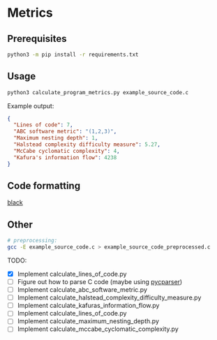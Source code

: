 # Metrics

## Prerequisites

```bash
python3 -m pip install -r requirements.txt
```

## Usage

```bash
python3 calculate_program_metrics.py example_source_code.c
```

Example output:

```json
{
  "Lines of code": 7,
  "ABC software metric": "(1,2,3)",
  "Maximum nesting depth": 1,
  "Halstead complexity difficulty measure": 5.27,
  "McCabe cyclomatic complexity": 4,
  "Kafura's information flow": 4238
}
```

## Code formatting

[black](https://github.com/psf/black)

## Other

```bash
# preprocessing:
gcc -E example_source_code.c > example_source_code_preprocessed.c
```

TODO:
- [x] Implement calculate_lines_of_code.py
- [ ] Figure out how to parse C code (maybe using [pycparser](https://github.com/eliben/pycparser))
- [ ] Implement calculate_abc_software_metric.py
- [ ] Implement calculate_halstead_complexity_difficulty_measure.py
- [ ] Implement calculate_kafuras_information_flow.py
- [ ] Implement calculate_lines_of_code.py
- [ ] Implement calculate_maximum_nesting_depth.py
- [ ] Implement calculate_mccabe_cyclomatic_complexity.py
